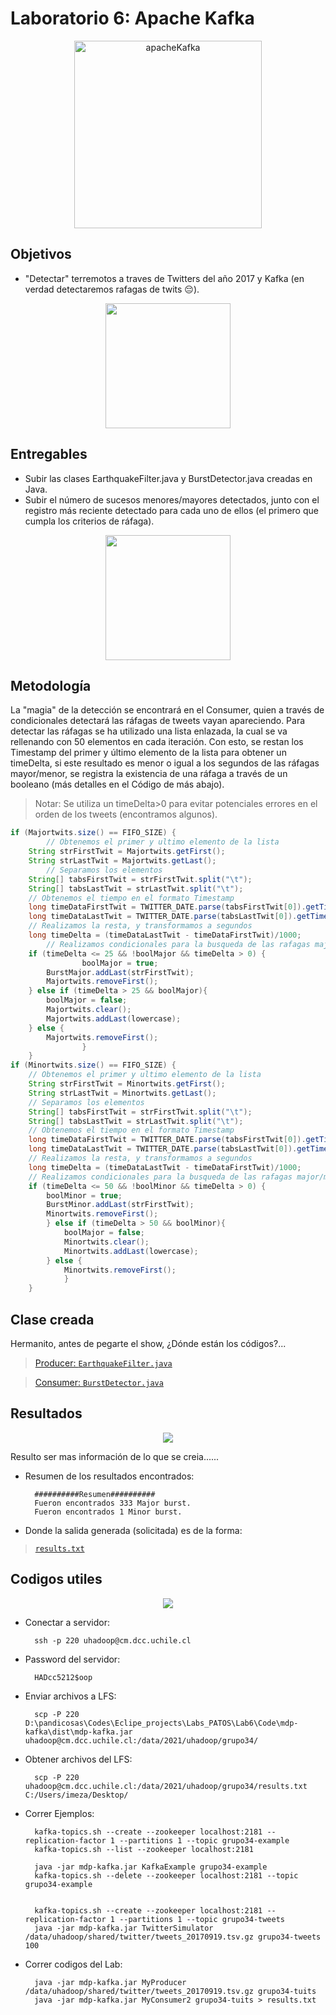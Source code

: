 # Laboratorio 6: Apache Kafka

<p align="center">
<img src="https://rajvansia.com/images/KafkaVitals.gif" alt="apacheKafka" height="300">
</p>

## Objetivos

- "Detectar" terremotos a traves de Twitters del año 2017 y Kafka (en verdad detectaremos rafagas de twits 😔).

<p align="center">
  <img height=200 src="https://media1.tenor.com/images/a40f47a6377a1b6e633c3a4c5965bf5e/tenor.gif?itemid=7423490">
</p>

## Entregables

- Subir las clases EarthquakeFilter.java y BurstDetector.java creadas en Java.
- Subir el número de sucesos menores/mayores detectados, junto con el registro más reciente detectado para cada uno de ellos (el primero que cumpla los criterios de ráfaga).

<p align="center">
  <img height=200 src="https://images.squarespace-cdn.com/content/v1/5bff4a2a75f9eec627d36396/1594578696859-X60SYJGSG86XHAVBT4I9/ke17ZwdGBToddI8pDm48kNKU_v8gJAcxDrmB-soKvj1Zw-zPPgdn4jUwVcJE1ZvWEtT5uBSRWt4vQZAgTJucoTqqXjS3CfNDSuuf31e0tVHCnm8a75afeGmEHZWkl5PmyTMMaUTKBnPyCeVGtabJSWQ6l2WM7tn7mqHTODzkmeM/tenor-2.gif">
</p>


## Metodología

La "magia" de la detección se encontrará en el Consumer, quien a través de condicionales detectará las ráfagas de tweets vayan apareciendo. Para detectar las ráfagas se ha utilizado una lista enlazada, la cual se va rellenando con 50 elementos en cada iteración. Con esto, se restan los Timestamp del primer y último elemento de la lista para obtener un timeDelta, si este resultado es menor o igual a los segundos de las ráfagas mayor/menor, se registra la existencia de una ráfaga a través de un booleano (más detalles en el Código de más abajo).

>Notar: Se utiliza un timeDelta>0 para evitar potenciales errores en el orden de los tweets (encontramos algunos).

```Java
if (Majortwits.size() == FIFO_SIZE) {
        // Obtenemos el primer y ultimo elemento de la lista
	String strFirstTwit = Majortwits.getFirst();
	String strLastTwit = Majortwits.getLast();
        // Separamos los elementos
	String[] tabsFirstTwit = strFirstTwit.split("\t");
	String[] tabsLastTwit = strLastTwit.split("\t");
	// Obtenemos el tiempo en el formato Timestamp
	long timeDataFirstTwit = TWITTER_DATE.parse(tabsFirstTwit[0]).getTime();
	long timeDataLastTwit = TWITTER_DATE.parse(tabsLastTwit[0]).getTime();
	// Realizamos la resta, y transformamos a segundos
	long timeDelta = (timeDataLastTwit - timeDataFirstTwit)/1000;
        // Realizamos condicionales para la busqueda de las rafagas major/minor
	if (timeDelta <= 25 && !boolMajor && timeDelta > 0) {
                boolMajor = true;
		BurstMajor.addLast(strFirstTwit);
		Majortwits.removeFirst();
	} else if (timeDelta > 25 && boolMajor){
		boolMajor = false;
		Majortwits.clear();
		Majortwits.addLast(lowercase);
	} else {
		Majortwits.removeFirst();
                }
	}
if (Minortwits.size() == FIFO_SIZE) {
	// Obtenemos el primer y ultimo elemento de la lista
	String strFirstTwit = Minortwits.getFirst();
	String strLastTwit = Minortwits.getLast();
	// Separamos los elementos
	String[] tabsFirstTwit = strFirstTwit.split("\t");
	String[] tabsLastTwit = strLastTwit.split("\t");
	// Obtenemos el tiempo en el formato Timestamp
	long timeDataFirstTwit = TWITTER_DATE.parse(tabsFirstTwit[0]).getTime();
	long timeDataLastTwit = TWITTER_DATE.parse(tabsLastTwit[0]).getTime();
	// Realizamos la resta, y transformamos a segundos
	long timeDelta = (timeDataLastTwit - timeDataFirstTwit)/1000;
	// Realizamos condicionales para la busqueda de las rafagas major/minor
	if (timeDelta <= 50 && !boolMinor && timeDelta > 0) {
		boolMinor = true;
		BurstMinor.addLast(strFirstTwit);
		Minortwits.removeFirst();
		} else if (timeDelta > 50 && boolMinor){
			boolMajor = false;
			Minortwits.clear();
			Minortwits.addLast(lowercase);
		} else {
			Minortwits.removeFirst();
			}
    }
```
## Clase creada

Hermanito, antes de pegarte el show, ¿Dónde están los códigos?...


> [Producer: `EarthquakeFilter.java`](https://github.com/Mezosky/Labs_PATOS/blob/main/Lab6/Code/mdp-kafka/src/org/mdp/kafka/cli/MyProducer.java)

> [Consumer: `BurstDetector.java`](https://github.com/Mezosky/Labs_PATOS/blob/main/Lab6/Code/mdp-kafka/src/org/mdp/kafka/cli/MyConsumer.java)

## Resultados

<p align="center">
  <img src="https://engineering.giphy.com/wp-content/uploads/2018/01/fiking.gif">
</p>

Resulto ser mas información de lo que se creia......

- Resumen de los resultados encontrados:

        ##########Resumen########## 
        Fueron encontrados 333 Major burst. 
        Fueron encontrados 1 Minor burst. 

- Donde la salida generada (solicitada) es de la forma:

> [`results.txt`](https://raw.githubusercontent.com/Mezosky/Labs_PATOS/main/Lab6/Results/results.txt)

## Codigos utiles

<p align="center">
  <img src="https://www.therpf.com/forums/attachments/717068">
</p>

- Conectar a servidor:
        
        ssh -p 220 uhadoop@cm.dcc.uchile.cl

- Password del servidor: 

        HADcc5212$oop

- Enviar archivos a LFS: 

        scp -P 220 D:\pandicosas\Codes\Eclipe_projects\Labs_PATOS\Lab6\Code\mdp-kafka\dist\mdp-kafka.jar uhadoop@cm.dcc.uchile.cl:/data/2021/uhadoop/grupo34/

- Obtener archivos del LFS: 

        scp -P 220 uhadoop@cm.dcc.uchile.cl:/data/2021/uhadoop/grupo34/results.txt C:/Users/imeza/Desktop/

- Correr Ejemplos:

        kafka-topics.sh --create --zookeeper localhost:2181 --replication-factor 1 --partitions 1 --topic grupo34-example
        kafka-topics.sh --list --zookeeper localhost:2181

        java -jar mdp-kafka.jar KafkaExample grupo34-example
        kafka-topics.sh --delete --zookeeper localhost:2181 --topic grupo34-example


        kafka-topics.sh --create --zookeeper localhost:2181 --replication-factor 1 --partitions 1 --topic grupo34-tweets
        java -jar mdp-kafka.jar TwitterSimulator /data/uhadoop/shared/twitter/tweets_20170919.tsv.gz grupo34-tweets 100

- Correr codigos del Lab:

        java -jar mdp-kafka.jar MyProducer /data/uhadoop/shared/twitter/tweets_20170919.tsv.gz grupo34-tuits
        java -jar mdp-kafka.jar MyConsumer2 grupo34-tuits > results.txt



        